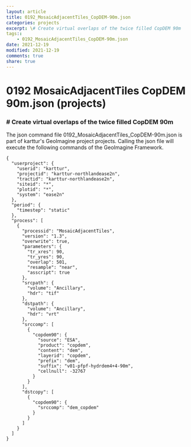 ```yaml
---
layout: article
title: 0192_MosaicAdjacentTiles_CopDEM-90m.json
categories: projects
excerpt: \# Create virtual overlaps of the twice filled CopDEM 90m
tags:: 
    - 0192_MosaicAdjacentTiles_CopDEM-90m.json
date: 2021-12-19
modified: 2021-12-19
comments: true
share: true
---
```


# 0192 MosaicAdjacentTiles CopDEM 90m.json (projects)

### \# Create virtual overlaps of the twice filled CopDEM 90m

The json command file <span class='file'>0192_MosaicAdjacentTiles_CopDEM-90m.json</span> is part of karttur's GeoImagine project <span class='project'>projects</span>. Calling the json file will execute the following commands of the GeoImagine Framework.

```
{
  "userproject": {
    "userid": "karttur",
    "projectid": "karttur-northlandease2n",
    "tractid": "karttur-northlandease2n",
    "siteid": "*",
    "plotid": "*",
    "system": "ease2n"
  },
  "period": {
    "timestep": "static"
  },
  "process": [
    {
      "processid": "MosaicAdjacentTiles",
      "version": "1.3",
      "overwrite": true,
      "parameters": {
        "tr_xres": 90,
        "tr_yres": 90,
        "overlap": 501,
        "resample": "near",
        "asscript": true
      },
      "srcpath": {
        "volume": "Ancillary",
        "hdr": "tif"
      },
      "dstpath": {
        "volume": "Ancillary",
        "hdr": "vrt"
      },
      "srccomp": [
        {
          "copdem90": {
            "source": "ESA",
            "product": "copdem",
            "content": "dem",
            "layerid": "copdem",
            "prefix": "dem",
            "suffix": "v01-pfpf-hydrdem4+4-90m",
            "cellnull": -32767
          }
        }
      ],
      "dstcopy": [
        {
          "copdem90": {
            "srccomp": "dem_copdem"
          }
        }
      ]
    }
  ]
}
```
